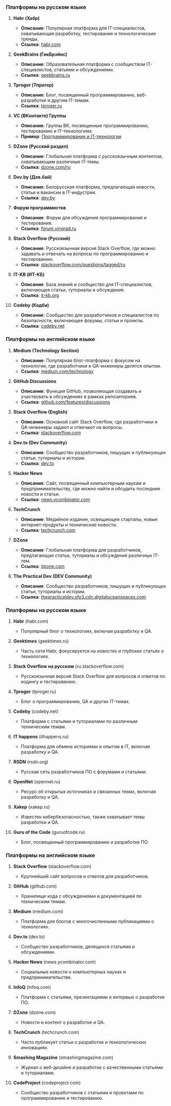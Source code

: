 ### Платформы на русском языке

1. **Habr (Хабр)**
   - **Описание**: Популярная платформа для IT-специалистов, охватывающая разработку, тестирование и технологические тренды.
   - **Ссылка**: [habr.com](https://habr.com/)

2. **GeekBrains (ГикБрэйнс)**
   - **Описание**: Образовательная платформа с сообществом IT-специалистов, статьями и обсуждениями.
   - **Ссылка**: [geekbrains.ru](https://geekbrains.ru/)

3. **Tproger (Тпрогер)**
   - **Описание**: Блог, посвященный программированию, веб-разработке и другим IT-темам.
   - **Ссылка**: [tproger.ru](https://tproger.ru/)

4. **VC (ВКонтакте) Группы**
   - **Описание**: Группы ВК, посвященные программированию, тестированию и IT-технологиям.
   - **Пример**: [Программирование и IT-технологии](https://vk.com/programming_it)

5. **DZone (Русский раздел)**
   - **Описание**: Глобальная платформа с русскоязычным контентом, охватывающим различные IT-темы.
   - **Ссылка**: [dzone.com/ru](https://dzone.com/ru)

6. **Dev.by (Дев.бай)**
   - **Описание**: Белорусская платформа, предлагающая новости, статьи и вакансии в IT-индустрии.
   - **Ссылка**: [dev.by](https://dev.by/)

7. **Форум программистов**
   - **Описание**: Форум для обсуждения программирования и тестирования.
   - **Ссылка**: [forum.vingrad.ru](https://forum.vingrad.ru/)

8. **Stack Overflow (Русский)**
   - **Описание**: Русскоязычная версия Stack Overflow, где можно задавать и отвечать на вопросы по программированию и тестированию.
   - **Ссылка**: [stackoverflow.com/questions/tagged/ru](https://stackoverflow.com/questions/tagged/ru)

9. **IT-KB (ИТ-КБ)**
   - **Описание**: База знаний и сообщество для IT-специалистов, включающее статьи, туториалы и обсуждения.
   - **Ссылка**: [it-kb.org](https://it-kb.org/)

10. **Codeby (Кодби)**
    - **Описание**: Сообщество для разработчиков и специалистов по безопасности, включающее форумы, статьи и проекты.
    - **Ссылка**: [codeby.net](https://codeby.net/)

### Платформы на английском языке

1. **Medium (Technology Section)**
   - **Описание**: Популярная блог-платформа с фокусом на технологии, где разработчики и QA-инженеры делятся опытом.
   - **Ссылка**: [medium.com/technology](https://medium.com/technology)

2. **GitHub Discussions**
   - **Описание**: Функция GitHub, позволяющая создавать и участвовать в обсуждениях в рамках репозиториев.
   - **Ссылка**: [github.com/features/discussions](https://github.com/features/discussions)

3. **Stack Overflow (English)**
   - **Описание**: Основной сайт Stack Overflow, где разработчики и QA-инженеры задают и отвечают на вопросы.
   - **Ссылка**: [stackoverflow.com](https://stackoverflow.com/)

4. **Dev.to (Dev Community)**
   - **Описание**: Сообщество разработчиков, пишущих и публикующих статьи, туториалы и истории.
   - **Ссылка**: [dev.to](https://dev.to/)

5. **Hacker News**
   - **Описание**: Сайт, посвященный компьютерным наукам и предпринимательству, где можно найти и обсудить последние новости и статьи.
   - **Ссылка**: [news.ycombinator.com](https://news.ycombinator.com/)

6. **TechCrunch**
   - **Описание**: Медийное издание, освещающее стартапы, новые интернет-продукты и технические новости.
   - **Ссылка**: [techcrunch.com](https://techcrunch.com/)

7. **DZone**
   - **Описание**: Глобальная платформа для разработчиков, предлагающая статьи, туториалы и обсуждения различных IT-тем.
   - **Ссылка**: [dzone.com](https://dzone.com/)

8. **The Practical Dev (DEV Community)**
   - **Описание**: Сообщество разработчиков, пишущих и публикующих статьи, туториалы и истории.
   - **Ссылка**: [thepracticaldev.sfo3.cdn.digitaloceanspaces.com](https://thepracticaldev.sfo3.cdn.digitaloceanspaces.com/)
### Платформы на русском языке

1. **Habr** (habr.com)
   - Популярный блог о технологиях, включая разработку и QA.

2. **Geektimes** (geektimes.ru)
   - Часть сети Habr, фокусируется на новостях и глубоких статьях о технологиях.

3. **Stack Overflow на русском** (ru.stackoverflow.com)
   - Русскоязычная версия Stack Overflow для вопросов и ответов по кодингу и тестированию.

4. **Tproger** (tproger.ru)
   - Блог о программировании, QA и других IT-темах.

5. **Codeby** (codeby.net)
   - Платформа с статьями и туториалами по различным техническим темам.

6. **IT happens** (ithappens.ru)
   - Платформа для обмена историями и опытом в IT, включая разработку и QA.

7. **RSDN** (rsdn.org)
   - Русская сеть разработчиков ПО с форумами и статьями.

8. **OpenNet** (opennet.ru)
   - Ресурс об открытых источниках и связанных темах, включая разработку и QA.

9. **Xakep** (xakep.ru)
   - Известен кибербезопасностью, также охватывает темы разработки и QA.

10. **Guru of the Code** (guruofcode.ru)
    - Блог, посвященный программированию и разработке ПО.

### Платформы на английском языке

1. **Stack Overflow** (stackoverflow.com)
   - Крупнейший сайт вопросов и ответов для разработчиков.

2. **GitHub** (github.com)
   - Хранилище кода с обсуждениями и документацией по техническим темам.

3. **Medium** (medium.com)
   - Платформа для блогов с многочисленными публикациями о технологиях.

4. **Dev.to** (dev.to)
   - Сообщество разработчиков, делящихся статьями и обсуждениями.

5. **Hacker News** (news.ycombinator.com)
   - Социальные новости о компьютерных науках и предпринимательстве.

6. **InfoQ** (infoq.com)
   - Платформа с статьями, презентациями и интервью о разработке ПО.

7. **DZone** (dzone.com)
   - Новости и контент о разработке и QA.

8. **TechCrunch** (techcrunch.com)
   - Часто публикует статьи о разработке и технологических инновациях.

9. **Smashing Magazine** (smashingmagazine.com)
   - Журнал о веб-дизайне и разработке с качественными статьями и туториалами.

10. **CodeProject** (codeproject.com)
    - Сообщество разработчиков с статьями и проектами по программированию и тестированию.